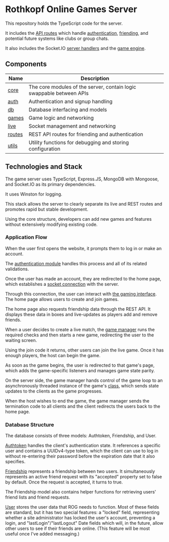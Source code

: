 # Rothkopf Online Games  Server

This repository holds the TypeScript code for the server.

It includes the [API routes](src/routes) which handle [authentication](src/core/auth), [friending](src/core/schemas/Friendship.model.ts), and potential future systems like clubs or group chats.

It also includes the Socket.IO [server handlers](src/core/live) and the [game engine](src/core/engine).

## Components

| Name                      | Description                                                          |
| ------------------------- | -------------------------------------------------------------------- |
| [core](src/core)          | The core modules of the server, contain logic swappable between APIs |
| [auth](src/core/auth)     | Authentication and signup handling                                   |
| [db](src/core/db)         | Database interfacing and models                                      |
| [games](src/core/games)   | Game logic and networking                                            |
| [live](src/core/live)     | Socket management and networking                                     |
| [routes](src/routes)      | REST API routes for friending and authentication                     |
| [utils](src/utils)        | Utility functions for debugging and storing configuration            |

## Technologies and Stack

The game server uses TypeScript, Express.JS, MongoDB with Mongoose, and Socket.IO as its primary dependencies.

It uses Winston for logging.

This stack allows the server to clearly separate its live and REST routes and promotes rapid but stable development.

Using the core structure, developers can add new games and features without extensively modifying existing code.

### Application Flow

When the user first opens the website, it prompts them to log in or make an account.

The [authentication module](src/core/auth) handles this process and all of its related validations.

Once the user has made an account, they are redirected to the home page, which establishes a [socket connection](src/core/live) with the server.

Through this connection, the user can interact with [the gaming interface](src/core/games). The home page allows users to create and join games.

The home page also requests friendship data through the REST API. It displays these data in boxes and live-updates as players add and remove friends.

When a user decides to create a live match, the [game manager](src/core/games/GameManager.ts) runs the required checks and then starts a new game, redirecting the user to the waiting screen.

Using the join code it returns, other users can join the live game. Once it has enough players, the host can begin the game.

As soon as the game begins, the user is redirected to that game's page, which adds the game-specific listeners and manages game state parity.

On the server side, the game manager hands control of the game loop to an asynchronously threaded instance of the game's [class](src/core/games/Game.ts), which sends state updates to the clients as the game progresses.

When the host wishes to end the game, the game manager sends the termination code to all clients and the client redirects the users back to the home page.

### Database Structure

The database consists of three models: Authtoken, Friendship, and User.

[Authtoken](src/core/db/schemas/Authtoken.model.ts) handles the client's authentication state. It references a specific user and contains a UUIDv4-type token, which the client can use to log in without re-entering their password before the expiration date that it also specifies.

[Friendship](src/core/db/schemas/Friendship.model.ts) represents a friendship between two users. It simultaneously represents an active friend request with its "accepted" property set to false by default. Once the request is accepted, it turns to true.

The Friendship model also contains helper functions for retrieving users' friend lists and friend requests.

[User](src/core/db/schemas/User.model.ts) stores the user data that ROG needs to function. Most of these fields are standard, but it has two special features: a "locked" field, representing whether a site administrator has locked the user's account, preventing a login, and "lastLogin"/"lastLogout" Date fields which will, in the future, allow other users to see if their friends are online. (This feature will be most useful once I've added messaging.)